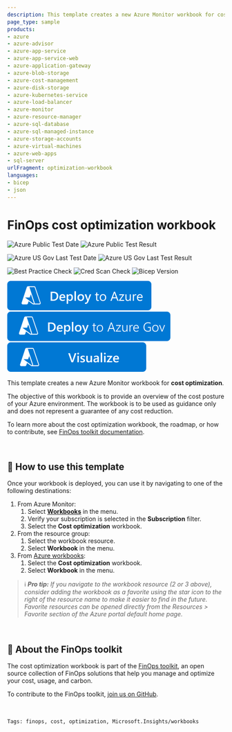 ```yaml
---
description: This template creates a new Azure Monitor workbook for cost optimization based on the Well-Architected Framework.
page_type: sample
products:
- azure
- azure-advisor
- azure-app-service
- azure-app-service-web
- azure-application-gateway
- azure-blob-storage
- azure-cost-management
- azure-disk-storage
- azure-kubernetes-service
- azure-load-balancer
- azure-monitor
- azure-resource-manager
- azure-sql-database
- azure-sql-managed-instance
- azure-storage-accounts
- azure-virtual-machines
- azure-web-apps
- sql-server
urlFragment: optimization-workbook
languages:
- bicep
- json
---
```


# FinOps cost optimization workbook

![Azure Public Test Date](https://azurequickstartsservice.blob.core.windows.net/badges/quickstarts/microsoft.costmanagement/optimization-workbook/PublicLastTestDate.svg)
![Azure Public Test Result](https://azurequickstartsservice.blob.core.windows.net/badges/quickstarts/microsoft.costmanagement/optimization-workbook/PublicDeployment.svg)

![Azure US Gov Last Test Date](https://azurequickstartsservice.blob.core.windows.net/badges/quickstarts/microsoft.costmanagement/optimization-workbook/FairfaxLastTestDate.svg)
![Azure US Gov Last Test Result](https://azurequickstartsservice.blob.core.windows.net/badges/quickstarts/microsoft.costmanagement/optimization-workbook/FairfaxDeployment.svg)

![Best Practice Check](https://azurequickstartsservice.blob.core.windows.net/badges/quickstarts/microsoft.costmanagement/optimization-workbook/BestPracticeResult.svg)
![Cred Scan Check](https://azurequickstartsservice.blob.core.windows.net/badges/quickstarts/microsoft.costmanagement/optimization-workbook/CredScanResult.svg)
![Bicep Version](https://azurequickstartsservice.blob.core.windows.net/badges/quickstarts/microsoft.costmanagement/optimization-workbook/BicepVersion.svg)

[![Deploy To Azure](https://raw.githubusercontent.com/Azure/azure-quickstart-templates/master/1-CONTRIBUTION-GUIDE/images/deploytoazure.svg?sanitize=true)](https://portal.azure.com/#create/Microsoft.Template/uri/https%3A%2F%2Fraw.githubusercontent.com%2FAzure%2Fazure-quickstart-templates%2Fmaster%2Fquickstarts%2Fmicrosoft.costmanagement%2Foptimization-workbook%2Fazuredeploy.json/createUIDefinitionUri/https%3A%2F%2Fraw.githubusercontent.com%2FAzure%2Fazure-quickstart-templates%2Fmaster%2Fquickstarts%2Fmicrosoft.costmanagement%2Foptimization-workbook%2FcreateUiDefinition.json)
[![Deploy To Azure US Gov](https://raw.githubusercontent.com/Azure/azure-quickstart-templates/master/1-CONTRIBUTION-GUIDE/images/deploytoazuregov.svg?sanitize=true)](https://portal.azure.us/#create/Microsoft.Template/uri/https%3A%2F%2Fraw.githubusercontent.com%2FAzure%2Fazure-quickstart-templates%2Fmaster%2Fquickstarts%2Fmicrosoft.costmanagement%2Foptimization-workbook%2Fazuredeploy.json/createUIDefinitionUri/https%3A%2F%2Fraw.githubusercontent.com%2FAzure%2Fazure-quickstart-templates%2Fmaster%2Fquickstarts%2Fmicrosoft.costmanagement%2Foptimization-workbook%2FcreateUiDefinition.json)
[![Visualize](https://raw.githubusercontent.com/Azure/azure-quickstart-templates/master/1-CONTRIBUTION-GUIDE/images/visualizebutton.svg?sanitize=true)](http://armviz.io/#/?load=https%3A%2F%2Fraw.githubusercontent.com%2FAzure%2Fazure-quickstart-templates%2Fmaster%2Fquickstarts%2Fmicrosoft.costmanagement%2Foptimization-workbook%2Fazuredeploy.json)

This template creates a new Azure Monitor workbook for **cost optimization**.

The objective of this workbook is to provide an overview of the cost posture of your Azure environment. The workbook is to be used as guidance only and does not represent a guarantee of any cost reduction.

To learn more about the cost optimization workbook, the roadmap, or how to contribute, see [FinOps toolkit documentation](https://aka.ms/ftk/docs).

<br>

## 📗 How to use this template

Once your workbook is deployed, you can use it by navigating to one of the following destinations:

1. From Azure Monitor:
   1. Select [**Workbooks**](https://portal.azure.com/#view/Microsoft_Azure_Monitoring/AzureMonitoringBrowseBlade/~/workbooks) in the menu.
   2. Verify your subscription is selected in the **Subscription** filter.
   3. Select the **Cost optimization** workbook.
2. From the resource group:
   1. Select the workbook resource.
   2. Select **Workbook** in the menu.
3. From [Azure workbooks](https://portal.azure.com/#browse/microsoft.insights%2Fworkbooks):
   1. Select the **Cost optimization** workbook.
   2. Select **Workbook** in the menu.

> ℹ️ _**Pro tip:** If you navigate to the workbook resource (2 or 3 above), consider adding the workbook as a favorite using the star icon to the right of the resource name to make it easier to find in the future. Favorite resources can be opened directly from the Resources > Favorite section of the Azure portal default home page._

<br>

## 🧰 About the FinOps toolkit

The cost optimization workbook is part of the [FinOps toolkit](https://aka.ms/finops/toolkit), an open source collection of FinOps solutions that help you manage and optimize your cost, usage, and carbon.

To contribute to the FinOps toolkit, [join us on GitHub](https://aka.ms/ftk).

<br>

`Tags: finops, cost, optimization, Microsoft.Insights/workbooks`
